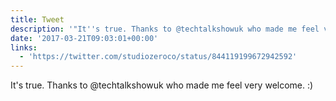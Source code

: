 ```yaml
---
title: Tweet
description: '"It''s true. Thanks to @techtalkshowuk who made me feel very welcome. :) "'
date: '2017-03-21T09:03:01+00:00'
links:
  - 'https://twitter.com/studiozeroco/status/844119199672942592'
---
```

It's true. Thanks to @techtalkshowuk who made me feel very welcome. :) 
